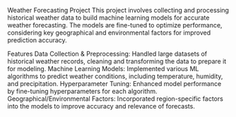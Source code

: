 Weather Forecasting Project
This project involves collecting and processing historical weather data to build machine learning models for accurate weather forecasting. The models are fine-tuned to optimize performance, considering key geographical and environmental factors for improved prediction accuracy.

Features
Data Collection & Preprocessing: Handled large datasets of historical weather records, cleaning and transforming the data to prepare it for modeling.
Machine Learning Models: Implemented various ML algorithms to predict weather conditions, including temperature, humidity, and precipitation.
Hyperparameter Tuning: Enhanced model performance by fine-tuning hyperparameters for each algorithm.
Geographical/Environmental Factors: Incorporated region-specific factors into the models to improve accuracy and relevance of forecasts.
